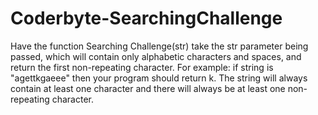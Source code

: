 # Coderbyte-SearchingChallenge

 Have the function Searching Challenge(str) take the str parameter being passed,
 which will contain only alphabetic characters and spaces, and return the first non-repeating character.
 For example: if string is "agettkgaeee" then your program should return k.
 The string will always contain at least one character and there will always be at least one non-repeating character.
